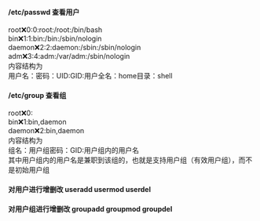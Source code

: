 #### /etc/passwd 查看用户
root:x:0:0:root:/root:/bin/bash  
bin:x:1:1:bin:/bin:/sbin/nologin  
daemon:x:2:2:daemon:/sbin:/sbin/nologin  
adm:x:3:4:adm:/var/adm:/sbin/nologin  
内容结构为  
用户名：密码：UID:GID:用户全名：home目录：shell
#### /etc/group 查看组
root:x:0:  
bin:x:1:bin,daemon  
daemon:x:2:bin,daemon  
内容结构为  
组名：用户组密码：GID:用户组内的用户名  
其中用户组内的用户名是兼职到该组的，也就是支持用户组（有效用户组），而不是初始用户组  
#### 对用户进行增删改 useradd usermod userdel  
#### 对用户组进行增删改 groupadd groupmod groupdel
